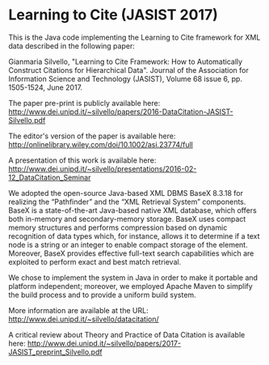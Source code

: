 # Learning to Cite (JASIST 2017)

This is the Java code implementing the Learning to Cite framework for XML data described in the following paper:

Gianmaria Silvello, "Learning to Cite Framework: How to Automatically Construct Citations for Hierarchical Data". Journal of the Association for Information Science and Technology (JASIST), Volume 68 issue 6, pp. 1505-1524, June 2017.

The paper pre-print is publicly available here: http://www.dei.unipd.it/~silvello/papers/2016-DataCitation-JASIST-Silvello.pdf

The editor's version of the paper is available here: http://onlinelibrary.wiley.com/doi/10.1002/asi.23774/full

A presentation of this work is available here: http://www.dei.unipd.it/~silvello/presentations/2016-02-12_DataCitation_Seminar

We adopted the open-source Java-based XML DBMS BaseX 8.3.18 for realizing the “Pathfinder” and the “XML Retrieval System” components. BaseX is a state-of-the-art Java-based native XML database, which offers both in-memory and secondary-memory storage. BaseX uses compact memory structures and performs compression based on dynamic recognition of data types which, for instance, allows it to determine if a text node is a string or an integer to enable compact storage of the element. Moreover, BaseX provides effective full-text search capabilities which are exploited to perform exact and best match retrieval.

We chose to implement the system in Java in order to make it portable and platform independent; moreover, we employed Apache Maven to simplify the build process and to provide a uniform build system.

More information are available at the URL: http://www.dei.unipd.it/~silvello/datacitation/

A critical review about Theory and Practice of Data Citation is available here: http://www.dei.unipd.it/~silvello/papers/2017-JASIST_preprint_Silvello.pdf
